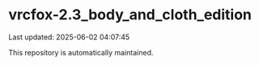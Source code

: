 # vrcfox-2.3_body_and_cloth_edition

Last updated: 2025-06-02 04:07:45

This repository is automatically maintained.
